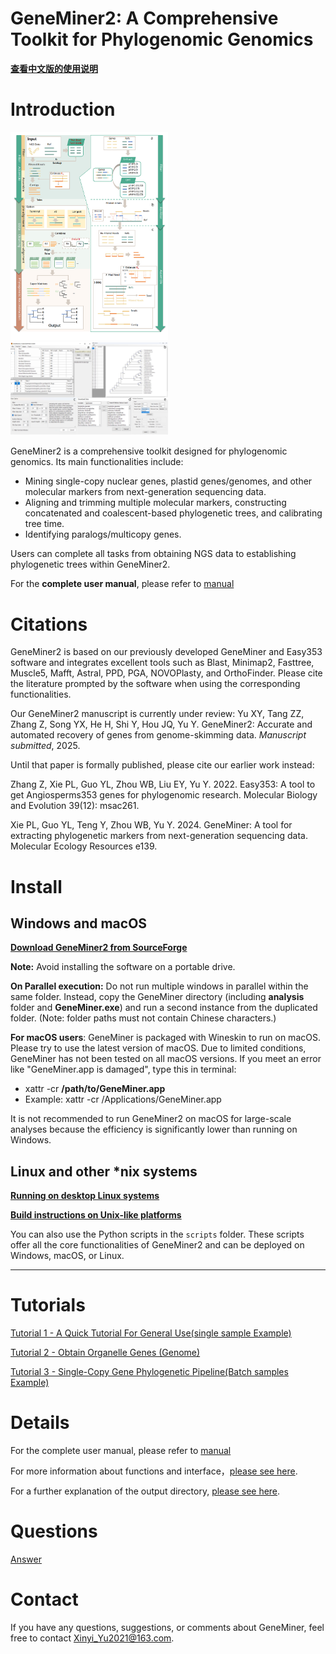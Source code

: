# GeneMiner2: A Comprehensive Toolkit for Phylogenomic Genomics
**[查看中文版的使用说明](README_zh_cn.md)**

# Introduction


<img src="images/fig1.png" width="50%">

<img src="images/fig2.jpg" width="50%">

GeneMiner2 is a comprehensive toolkit designed for phylogenomic genomics. Its main functionalities include:
- Mining single-copy nuclear genes, plastid genes/genomes, and other molecular markers from next-generation sequencing data.
- Aligning and trimming multiple molecular markers, constructing concatenated and coalescent-based phylogenetic trees, and calibrating tree time.
- Identifying paralogs/multicopy genes.

Users can complete all tasks from obtaining NGS data to establishing phylogenetic trees within GeneMiner2.


For the **complete user manual**, please refer to [manual](manual/manual_geneminer.pdf)


# Citations

GeneMiner2 is based on our previously developed GeneMiner and Easy353 software and integrates excellent tools such as Blast, Minimap2, Fasttree, Muscle5, Mafft, Astral, PPD, PGA, NOVOPlasty, and OrthoFinder. Please cite the literature prompted by the software when using the corresponding functionalities.

Our GeneMiner2 manuscript is currently under review:
Yu XY, Tang ZZ, Zhang Z, Song YX, He H, Shi Y, Hou JQ, Yu Y. GeneMiner2: Accurate and automated recovery of genes from genome-skimming data. *Manuscript submitted*, 2025.

Until that paper is formally published, please cite our earlier work instead:

Zhang Z, Xie PL, Guo YL, Zhou WB, Liu EY, Yu Y. 2022. Easy353: A tool to get Angiosperms353 genes for phylogenomic research. Molecular Biology and Evolution 39(12): msac261.

Xie PL, Guo YL, Teng Y, Zhou WB, Yu Y. 2024. GeneMiner: A tool for extracting phylogenetic markers from next-generation sequencing data. Molecular Ecology Resources e139.


# Install

## Windows and macOS

**[Download GeneMiner2 from SourceForge](https://sourceforge.net/projects/geneminer/files/)**

**Note:** Avoid installing the software on a portable drive.

**On Parallel execution:** Do not run multiple windows in parallel within the same folder. Instead, copy the GeneMiner directory (including **analysis** folder and **GeneMiner.exe**) and run a second instance from the duplicated folder. (Note: folder paths must not contain Chinese characters.)

**For macOS users**: GeneMiner is packaged with Wineskin to run on macOS. Please try to use the latest version of macOS. Due to limited conditions, GeneMiner has not been tested on all macOS versions. If you meet an error like "GeneMiner.app is damaged", type this in terminal:
- xattr -cr **/path/to/GeneMiner.app**
- Example: xattr -cr /Applications/GeneMiner.app

It is not recommended to run GeneMiner2 on macOS for large-scale analyses because the efficiency is significantly lower than running on Windows.

## Linux and other \*nix systems

**[Running on desktop Linux systems](manual/EN_US/linux_desktop.md)**

**[Build instructions on Unix-like platforms](manual/EN_US/command_line.md)**

You can also use the Python scripts in the `scripts` folder. These scripts offer all the core functionalities of GeneMiner2 and can be deployed on Windows, macOS, or Linux.

---

# Tutorials

[Tutorial 1 - A Quick Tutorial For General Use(single sample Example)](/DEMO/DEMO1/DEMO1.md)


[Tutorial 2 - Obtain Organelle Genes (Genome)](/DEMO/DEMO2/DEMO2.md)

  
[Tutorial 3 - Single-Copy Gene Phylogenetic Pipeline(Batch samples Example)](DEMO/DEMO3/DEMO3.md)



# Details


For the complete user manual, please refer to [manual](manual/manual_geneminer.pdf)

For more information about functions and interface，[please see here](manual/EN_US/readme_detailed.md).

For a further explanation of the output directory,  [please see here](manual/EN_US/output.md).


# Questions
[Answer](manual/EN_US/FAQ.md)


# Contact
If you have any questions, suggestions, or comments about GeneMiner, feel free to contact Xinyi_Yu2021@163.com.




